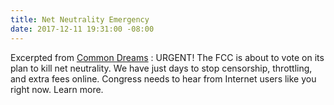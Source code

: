 ```yaml
---
title: Net Neutrality Emergency
date: 2017-12-11 19:31:00 -08:00
---
```


Excerpted from [Common Dreams](https://www.commondreams.org/?utm_term=Common%20Dreams&utm_campaign=News%20%2526%20Views%20%7C%20Massive%20%27Break%20the%20Internet%27%20Revolt%20This%20Week%20to%20%27Save%20Net%20Neutrality%27%20&utm_content=email&utm_source=Act-On+Software&utm_medium=email&cm_mmc=Act-On%20Software-_-email-_-News%20%2526%20Views%20%7C%20Massive%20%27Break%20the%20Internet%27%20Revolt%20This%20Week%20to%20%27Save%20Net%20Neutrality%27%20-_-Common%20Dreams) :
URGENT!
The FCC is about to vote on its plan to kill net neutrality. We have just days to stop censorship, throttling, and extra fees online. Congress needs to hear from Internet users like you right now. Learn more.


